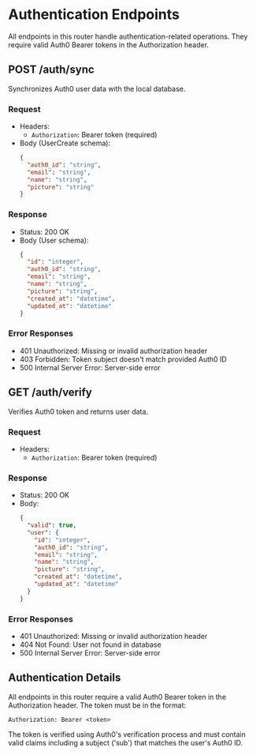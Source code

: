 # Authentication Endpoints

All endpoints in this router handle authentication-related operations. They require valid Auth0 Bearer tokens in the Authorization header.

## POST /auth/sync

Synchronizes Auth0 user data with the local database.

### Request
- Headers:
  - `Authorization`: Bearer token (required)
- Body (UserCreate schema):
  ```json
  {
    "auth0_id": "string",
    "email": "string",
    "name": "string",
    "picture": "string"
  }
  ```

### Response
- Status: 200 OK
- Body (User schema):
  ```json
  {
    "id": "integer",
    "auth0_id": "string",
    "email": "string",
    "name": "string",
    "picture": "string",
    "created_at": "datetime",
    "updated_at": "datetime"
  }
  ```

### Error Responses
- 401 Unauthorized: Missing or invalid authorization header
- 403 Forbidden: Token subject doesn't match provided Auth0 ID
- 500 Internal Server Error: Server-side error

## GET /auth/verify

Verifies Auth0 token and returns user data.

### Request
- Headers:
  - `Authorization`: Bearer token (required)

### Response
- Status: 200 OK
- Body:
  ```json
  {
    "valid": true,
    "user": {
      "id": "integer",
      "auth0_id": "string",
      "email": "string",
      "name": "string",
      "picture": "string",
      "created_at": "datetime",
      "updated_at": "datetime"
    }
  }
  ```

### Error Responses
- 401 Unauthorized: Missing or invalid authorization header
- 404 Not Found: User not found in database
- 500 Internal Server Error: Server-side error

## Authentication Details
All endpoints in this router require a valid Auth0 Bearer token in the Authorization header. The token must be in the format:
```
Authorization: Bearer <token>
```

The token is verified using Auth0's verification process and must contain valid claims including a subject ('sub') that matches the user's Auth0 ID. 